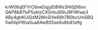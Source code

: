 krW06qEFYrC6neDqjyEt8Ws3HiQj56xn
QAP8b87lxP5ykIzCXGrbu9ShJ9FtWwp3
ABy4gbKUiQzM2MxSIVe68h7B0bcUm5BQ
5whIipYRhaSua6AwBS5seXo8loEIsIfg
